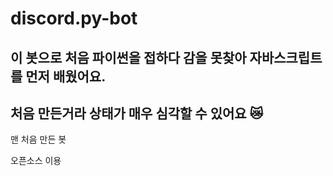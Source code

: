 # discord.py-bot
## 이 봇으로 처음 파이썬을 접하다 감을 못찾아 자바스크립트를 먼저 배웠어요.
## 처음 만든거라 상태가 매우 심각할 수 있어요 😿

맨 처음 만든 봇

오픈소스 이용

